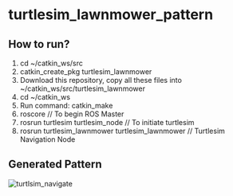 # turtlesim_lawnmower_pattern


## How to run?
1. cd ~/catkin_ws/src
2. catkin_create_pkg turtlesim_lawnmower
3. Download this repository, copy all these files into ~/catkin_ws/src/turtlesim_lawnmower
4. cd ~/catkin_ws
5. Run command: catkin_make
6. roscore // To begin ROS Master
7. rosrun turtlesim turtlesim_node   // To initiate turtlesim
8. rosrun turtlesim_lawnmower turtlesim_lawnmower // Turtlesim Navigation Node


## Generated Pattern

![turtlsim_navigate](https://user-images.githubusercontent.com/32699857/152714534-eb0c4d53-1f0a-41b8-bfc9-0f6dabc6a15f.png)
